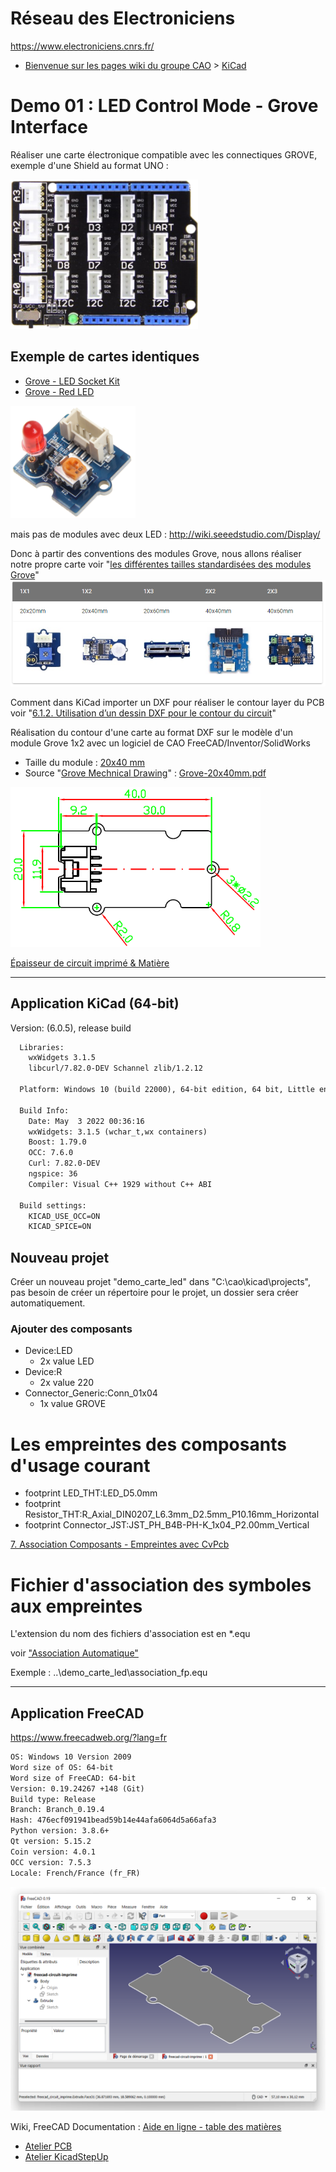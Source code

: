 
# Réseau des Electroniciens

<https://www.electroniciens.cnrs.fr/>

- [Bienvenue sur les pages wiki du groupe CAO](https://wiki.electroniciens.cnrs.fr/index.php/Le_groupe_CAO) > [KiCad](https://wiki.electroniciens.cnrs.fr/index.php/CAO_:_KICAD)

# Demo 01 : LED Control Mode - Grove Interface

Réaliser une carte électronique compatible avec les connectiques GROVE, exemple d'une Shield au format UNO :

<img src="img/shield-uno-grove.png" width="300"/>

## Exemple de cartes identiques

- [Grove - LED Socket Kit](http://wiki.seeedstudio.com/Grove-LED_Socket_Kit/)
- [Grove - Red LED](http://wiki.seeedstudio.com/Grove-Red_LED/)

<img src="img/grove_red_led.png" width="200" />

mais pas de modules avec deux LED : <http://wiki.seeedstudio.com/Display/>

Donc à partir des conventions des modules Grove, nous allons réaliser notre propre carte
voir "[les différentes tailles standardisées des modules Grove](http://wiki.seeedstudio.com/Grove_System/#size-of-grove)"
![Size of Grove](img/size_of_grove.png)

Comment dans KiCad importer un DXF pour réaliser le contour layer du PCB
voir "[6.1.2. Utilisation d’un dessin DXF pour le contour du circuit](http://docs.kicad-pcb.org/stable/fr/pcbnew.html#_creation_d_8217_un_circuit)"

Réalisation du contour d'une carte au format DXF sur le modèle d'un module Grove 1x2 avec un logiciel de CAO FreeCAD/Inventor/SolidWorks

- Taille du module : [20x40 mm](img/freecad-esquisse-pcb-20x40mm.png)
- Source "[Grove Mechnical Drawing](https://github.com/SeeedDocument/GroveSystem/tree/master/res)" : [Grove-20x40mm.pdf](https://github.com/SeeedDocument/GroveSystem/blob/master/res/Grove-40x40-SMD-horizontal/Grove-%E8%B4%B4%E7%89%87%E5%BA%A7%E5%AD%90-%E8%BA%BA.pdf)

<img src="img/grove_20x40mm.png" width="400" />

[Épaisseur de circuit imprimé & Matière](https://www.wedirekt.fr/fr/web/technologie/pcb-technologie/sp-cification/dimensions-et-mati-re.fs-1235901.html)

---

## Application KiCad (64-bit)

Version: (6.0.5), release build

```txt
  Libraries:
    wxWidgets 3.1.5
    libcurl/7.82.0-DEV Schannel zlib/1.2.12

  Platform: Windows 10 (build 22000), 64-bit edition, 64 bit, Little endian, wxMSW

  Build Info:
    Date: May  3 2022 00:36:16
    wxWidgets: 3.1.5 (wchar_t,wx containers)
    Boost: 1.79.0
    OCC: 7.6.0
    Curl: 7.82.0-DEV
    ngspice: 36
    Compiler: Visual C++ 1929 without C++ ABI

  Build settings:
    KICAD_USE_OCC=ON
    KICAD_SPICE=ON
```

## Nouveau projet

Créer un nouveau projet "demo_carte_led" dans "C:\cao\kicad\projects", pas besoin de créer un répertoire pour le projet, un dossier sera créer automatiquement.

### Ajouter des composants

- Device:LED
  - 2x value LED
- Device:R
  - 2x value 220
- Connector_Generic:Conn_01x04
  - 1x value GROVE

# Les empreintes des composants d'usage courant

- footprint LED_THT:LED_D5.0mm
- footprint Resistor_THT:R_Axial_DIN0207_L6.3mm_D2.5mm_P10.16mm_Horizontal
- footprint Connector_JST:JST_PH_B4B-PH-K_1x04_P2.00mm_Vertical

[7. Association Composants - Empreintes avec CvPcb](http://docs.kicad-pcb.org/stable/fr/cvpcb.html#_association_composants_empreintes_avec_cvpcb)

# Fichier d'association des symboles aux empreintes

L'extension du nom des fichiers d'association est en *.equ

voir ["Association Automatique"](https://docs.kicad.org/6.0/fr/cvpcb/cvpcb.html#association_automatique_ou_manuelle)

Exemple : ..\demo_carte_led\association_fp.equ

---

## Application FreeCAD

<https://www.freecadweb.org/?lang=fr>

```txt
OS: Windows 10 Version 2009
Word size of OS: 64-bit
Word size of FreeCAD: 64-bit
Version: 0.19.24267 +148 (Git)
Build type: Release
Branch: Branch_0.19.4
Hash: 476ecf091941bead59b14e44afa6064d5a66afa3
Python version: 3.8.6+
Qt version: 5.15.2
Coin version: 4.0.1
OCC version: 7.5.3
Locale: French/France (fr_FR)
```

![Extrusion: Extrude les faces planes d'un objet](img/freecad-extrusion-pcb-20x40mm.png)

Wiki, FreeCAD Documentation : [Aide en ligne - table des matières](https://wiki.freecadweb.org/Online_Help_Toc/fr)

* [Atelier PCB](https://wiki.freecadweb.org/PCB_Workbench/fr)
* [Atelier KicadStepUp](https://wiki.freecadweb.org/KicadStepUp_Workbench/fr)
